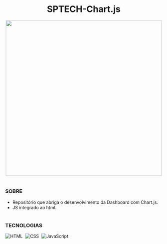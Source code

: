 <h1 align="center">SPTECH-Chart.js</h1>

<p align="center">
  <img src="sptech2.png" width="500">
</p>

#
### SOBRE

- Repositório que abriga o desenvolvimento da Dashboard com Chart.js.
- JS integrado ao html.

#
### TECNOLOGIAS

![HTML](https://img.shields.io/badge/HTML-0D1117?style=for-the-badge&logo=html5&labelColor=0D1117)&nbsp;
![CSS](https://img.shields.io/badge/CSS-0D1117?style=for-the-badge&logo=CSS3&logoColor=1572B6&labelColor=0D1117)&nbsp;
![JavaScript](https://img.shields.io/badge/JavaScript-0D1117?style=for-the-badge&logo=javascript&labelColor=0D1117&textColor=0D1117)&nbsp;
